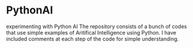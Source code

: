 # PythonAI
experimenting with Python AI
The repository consists of a bunch of codes that use simple examples of Aritifical Intelligence using Python.
I have included comments at each step of the code for simple understanding.